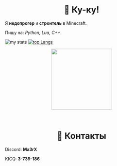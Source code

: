 <div id="marconit-big-text" align="center">
    <br/>
    <h1>👋 Ку-ку!</h1>
</div>

Я **недопрогер** и **строитель** в Minecraft. 

Пишу на: *Python, Lua, C++*.

![my stats](https://github-readme-stats.vercel.app/api?username=ma3rxofficial&show_icons=true&theme=radical)
[![top Langs](https://github-readme-stats.vercel.app/api/top-langs/?username=ma3rxofficial&layout=compact&theme=radical)](https://github.com/ma3rxofficial)
<p align='center'>
<img src="https://media.giphy.com/media/TEnXkcsHrP4YedChhA/giphy.gif" width="200" height="200" frameBorder="0" class="giphy-embed" allowFullScreen></img></p>

<div id="contacts" align="center">
    <br/>
    <h1>📩 Контакты</h1>
</div>

Discord: **Ma3rX**

KICQ: **3-739-186**
